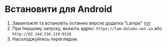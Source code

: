 # Встановити для Android
1. Завантажте та встановіть останню версію додатка "Lampa" [тут](https://github.com/lampa-app/LAMPA/releases)
2. При першому запуску, вкажіть адрес: ``https://lam.doladu.net.ua`` або ``http://82.144.216.124:9118``
3. Насолоджуйтесь переглядом.
